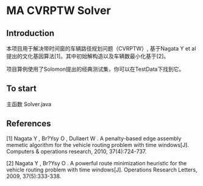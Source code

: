 # MA CVRPTW Solver

## Introduction

本项目用于解决带时间窗的车辆路径规划问题（CVRPTW）, 基于Nagata Y et al 提出的文化基因算法[1]。其中初始解构造以及车辆数最小化基于[2]。

项目算例使用了Solomon提出的经典测试集，你可以在TestData下找到它。

## To start
主函数 Solver.java

## References
[1] Nagata Y , Br?Ysy O , Dullaert W . A penalty-based edge assembly memetic algorithm for the vehicle routing problem with time windows[J]. Computers & operations research, 2010, 37(4):724-737.

[2] Nagata Y , Br?Ysy O . A powerful route minimization heuristic for the vehicle routing problem with time windows[J]. Operations Research Letters, 2009, 37(5):333-338.